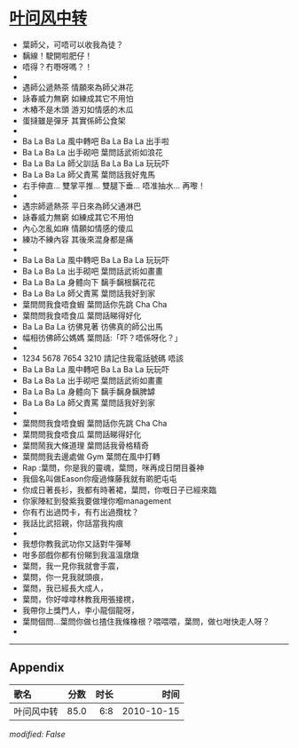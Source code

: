 # [叶问风中转](https://music.163.com/song?id=64380)

* 葉師父，可唔可以收我為徒？
* 黐線！駛開啦肥仔！
* 唔得？冇嘢呀嗎？！
* 
* 遇師公遞熱茶 情願來為師父淋花
* 詠春威力無窮 如練成其它不用怕
* 木樁不是木頭 游刃如情感的木瓜
* 蛋撻雖是彈牙 其實係師公食架
* 
* Ba La Ba La 風中轉吧 Ba La Ba La 出手啦
* Ba La Ba La 出手砌吧 葉問話武術如浪花
* Ba La Ba La 師父訓話 Ba La Ba La 玩玩吓
* Ba La Ba La 師父責罵 葉問話我好鬼馬
* 右手伸直… 雙掌平推… 雙腿下垂… 唔准抽水… 再嚟！
* 
* 遇宗師遞熱茶 平日來為師父通淋巴
* 詠春威力無窮 如練成其它不用怕
* 內心怎亂如麻 情願如情感的傻瓜
* 練功不練內容 其後來混身都是痛
* 
* Ba La Ba La 風中轉吧 Ba La Ba La 玩玩吓
* Ba La Ba La 出手砌吧 葉問話武術如畫畫
* Ba La Ba La 身體向下 黐手黐根黐花花
* Ba La Ba La 師父責罵 葉問話我好到家
* 葉問問我食唔食蝦 葉問話你先跳 Cha Cha
* 葉問問我食唔食瓜 葉問話睇得好化
* Ba La Ba La 彷佛見著 彷佛真的師公出馬
* 幅相彷佛師公媽媽 葉問話:「吓？唔係呀化？」
* 
* 1234 5678 7654 3210 請記住我電話號碼 唔該
* Ba La Ba La 風中轉吧 Ba La Ba La 玩玩吓
* Ba La Ba La 出手砌吧 葉問話武術如畫畫
* Ba La Ba La 身體向下 黐手黐身黐脾罅
* Ba La Ba La 師父責罵 葉問話我好到家
* 
* 葉問問我食唔食蝦 葉問話你先跳 Cha Cha
* 葉問問我食唔食瓜 葉問話睇得好化
* 葉問鬧我大條道理 葉問話我骨格精奇
* 葉問問我去邊處做 Gym 葉問在風中打轉
* Rap :葉問，你是我的靈魂，葉問，咪再成日閉目養神
* 我個名叫做Eason你瘦過條藤我就有啲肥屯屯
* 你成日著長衫，我都有時著裙，葉問，你嘅日子已經來臨
* 你家陣紅到發紫我要做埋你嗰management
* 你有冇出過閃卡，有冇出過攬枕？
* 我話比武招親，你話當我抅痕
* 
* 我想你教我武功你又話對牛彈琴
* 咁多部戲你都有份睇到我溫溫燉燉
* 葉問，我一見你我就會手震，
* 葉問，你一見我就頭痕，
* 葉問，我已經長大成人，
* 葉問，你好嗱嗱林教我用張接櫈，
* 我帶你上獎門人，李小龍個龍呀，
* 葉問個問…葉問你做乜揸住我條橡根？喂喂喂，葉問，做乜咁快走人呀？
* 


---

## Appendix

|歌名|分数|时长|时间|
|:---|:---:|---:|---:|
|叶问风中转|85.0|6:8|2010-10-15

*modified: False*